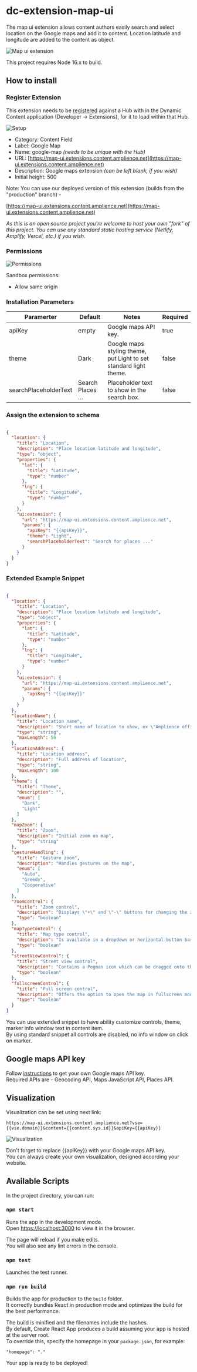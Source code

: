 

# dc-extension-map-ui

The map ui extension allows content authors easily search and select location on the Google maps and add it to content.
Location latitude and longitude are added to the content as object.

![Map ui extension](media/screenshot.png)

This project requires Node 16.x to build.

## How to install

### Register Extension

This extension needs to be [registered](https://amplience.com/docs/development/registeringextensions.html) against a Hub with in the Dynamic Content application (Developer -> Extensions), for it to load within that Hub.

![Setup](media/setup.png)

* Category: Content Field
* Label: Google Map
* Name: google-map _(needs to be unique with the Hub)_
* URL: [https://map-ui.extensions.content.amplience.net](https://map-ui.extensions.content.amplience.net)
* Description: Google maps extension  _(can be left blank, if you wish)_
* Initial height: 500

Note:
You can use our deployed version of this extension (builds from the "production" branch) -

[https://map-ui.extensions.content.amplience.net](https://map-ui.extensions.content.amplience.net)

_As this is an open source project you're welcome to host your own "fork" of this project. You can use any standard static hosting service (Netlify, Amplify, Vercel, etc.) if you wish._

### Permissions

![Permissions](media/permissions.png)

Sandbox permissions:
- Allow same origin

### Installation Parameters

| Paramerter  |  Default  | Notes   | Required |
|---|---|---|---|
| apiKey | empty | Google maps API key. | true
| theme | Dark | Google maps styling theme, put Light to set standard light theme. | false
| searchPlaceholderText | Search Places ... | Placeholder text to show in the search box. | false

### Assign the extension to schema

```json

{
  "location": {
    "title": "Location",
    "description": "Place location latitude and longitude",
    "type": "object",
    "properties": {
      "lat": {
        "title": "Latitude",
        "type": "number"
      },
      "lng": {
        "title": "Longitude",
        "type": "number"
      }
    },
    "ui:extension": {
      "url": "https://map-ui.extensions.content.amplience.net",
      "params": {
        "apiKey": "{{apiKey}}",
        "theme": "Light",
        "searchPlaceholderText": "Search for places ..."
      }
    }
  }
}
```

### Extended Example Snippet

```json

{
  "location": {
    "title": "Location",
    "description": "Place location latitude and longitude",
    "type": "object",
    "properties": {
      "lat": {
        "title": "Latitude",
        "type": "number"
      },
      "lng": {
        "title": "Longitude",
        "type": "number"
      }
    },
    "ui:extension": {
      "url": "https://map-ui.extensions.content.amplience.net",
      "params": {
        "apiKey": "{{apiKey}}"
      }
    }
  },
  "locationName": {
    "title": "Location name",
    "description": "Short name of location to show, ex \"Amplience office\"",
    "type": "string",
    "maxLength": 56
  },
  "locationAddress": {
    "title": "Location address",
    "description": "Full address of location",
    "type": "string",
    "maxLength": 100
  },
  "theme": {
    "title": "Theme",
    "description": "",
    "enum": [
      "Dark",
      "Light"
    ]
  },
  "mapZoom": {
    "title": "Zoom",
    "description": "Initial zoom on map",
    "type": "string"
  },
  "gestureHandling": {
    "title": "Gesture zoom",
    "description": "Handles gestures on the map",
    "enum": [
      "Auto",
      "Greedy",
      "Cooperative"
    ]
  },
  "zoomControl": {
    "title": "Zoom control",
    "description": "Displays \"+\" and \"-\" buttons for changing the zoom level of the map",
    "type": "boolean"
  },
  "mapTypeControl": {
    "title": "Map type control",
    "description": "Is available in a dropdown or horizontal button bar style, allowing the user to choose a map type",
    "type": "boolean"
  },
  "streetViewControl": {
    "title": "Street view control",
    "description": "Contains a Pegman icon which can be dragged onto the map to enable Street View",
    "type": "boolean"
  },
  "fullscreenControl": {
    "title": "Full screen control",
    "description": "Offers the option to open the map in fullscreen mode",
    "type": "boolean"
  }
}
```

You can use extended snippet to have ability customize controls, theme, marker info window text in content item.  
By using standard snippet all controls are disabled, no info window on click on marker.

## Google maps API key

Follow [instructions](https://developers.google.com/maps/documentation/javascript/get-api-key) to get your own Google maps API key.  
Required APIs are - Geocoding API, Maps JavaScript API, Places API.

## Visualization

Visualization can be set using next link: 

`https://map-ui.extensions.content.amplience.net?vse={{vse.domain}}&content={{content.sys.id}}&apiKey={{apiKey}}`

![Visualization](media/screenshot_vis.png)

Don't forget to replace {{apiKey}} with your Google maps API key.  
You can always create your own visualization, designed according your website.

## Available Scripts

In the project directory, you can run:

### `npm start`

Runs the app in the development mode.  
Open [https://localhost:3000](https://localhost:3000) to view it in the browser.

The page will reload if you make edits.  
You will also see any lint errors in the console.

### `npm test`

Launches the test runner.  

### `npm run build`

Builds the app for production to the `build` folder.  
It correctly bundles React in production mode and optimizes the build for the best performance.

The build is minified and the filenames include the hashes.  
By default, Create React App produces a build assuming your app is hosted at the server root.  
To override this, specify the homepage in your `package.json`, for example:
 
 `"homepage": "."`

Your app is ready to be deployed!
